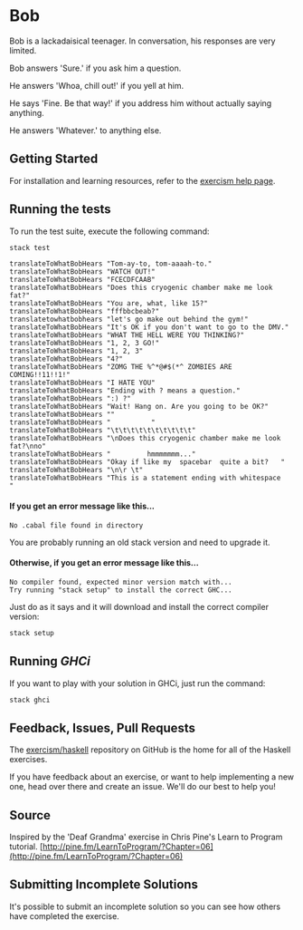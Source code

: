 # Bob

Bob is a lackadaisical teenager. In conversation, his responses are very limited.

Bob answers 'Sure.' if you ask him a question.

He answers 'Whoa, chill out!' if you yell at him.

He says 'Fine. Be that way!' if you address him without actually saying
anything.

He answers 'Whatever.' to anything else.


## Getting Started

For installation and learning resources, refer to the
[exercism help page](http://exercism.io/languages/haskell).

## Running the tests

To run the test suite, execute the following command:

```bash
stack test
```

```
translateToWhatBobHears "Tom-ay-to, tom-aaaah-to."
translateToWhatBobHears "WATCH OUT!"
translateToWhatBobHears "FCECDFCAAB"
translateToWhatBobHears "Does this cryogenic chamber make me look fat?"
translateToWhatBobHears "You are, what, like 15?"
translateToWhatBobHears "fffbbcbeab?"
translatetowhatbobhears "let's go make out behind the gym!"
translateToWhatBobHears "It's OK if you don't want to go to the DMV."
translateToWhatBobHears "WHAT THE HELL WERE YOU THINKING?"
translateToWhatBobHears "1, 2, 3 GO!"
translateToWhatBobHears "1, 2, 3"
translateToWhatBobHears "4?"
translateToWhatBobHears "ZOMG THE %^*@#$(*^ ZOMBIES ARE COMING!!11!!1!"
translateToWhatBobHears "I HATE YOU"
translateToWhatBobHears "Ending with ? means a question."
translateToWhatBobHears ":) ?"
translateToWhatBobHears "Wait! Hang on. Are you going to be OK?"
translateToWhatBobHears ""
translateToWhatBobHears "          "
translateToWhatBobHears "\t\t\t\t\t\t\t\t\t\t"
translateToWhatBobHears "\nDoes this cryogenic chamber make me look fat?\nno"
translateToWhatBobHears "         hmmmmmmm..."
translateToWhatBobHears "Okay if like my  spacebar  quite a bit?   "
translateToWhatBobHears "\n\r \t"
translateToWhatBobHears "This is a statement ending with whitespace      "
```

#### If you get an error message like this...

```
No .cabal file found in directory
```

You are probably running an old stack version and need
to upgrade it.

#### Otherwise, if you get an error message like this...

```
No compiler found, expected minor version match with...
Try running "stack setup" to install the correct GHC...
```

Just do as it says and it will download and install
the correct compiler version:

```bash
stack setup
```

## Running *GHCi*

If you want to play with your solution in GHCi, just run the command:

```bash
stack ghci
```

## Feedback, Issues, Pull Requests

The [exercism/haskell](https://github.com/exercism/haskell) repository on
GitHub is the home for all of the Haskell exercises.

If you have feedback about an exercise, or want to help implementing a new
one, head over there and create an issue.  We'll do our best to help you!

## Source

Inspired by the 'Deaf Grandma' exercise in Chris Pine's Learn to Program tutorial. [http://pine.fm/LearnToProgram/?Chapter=06](http://pine.fm/LearnToProgram/?Chapter=06)

## Submitting Incomplete Solutions
It's possible to submit an incomplete solution so you can see how others have completed the exercise.
